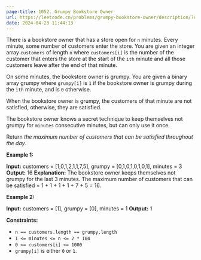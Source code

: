 ```yaml
---
page-title: 1052. Grumpy Bookstore Owner
url: https://leetcode.cn/problems/grumpy-bookstore-owner/description/?envType=daily-question&envId=2024-04-23
date: 2024-04-23 11:44:13
---
```

There is a bookstore owner that has a store open for `n` minutes. Every minute, some number of customers enter the store. You are given an integer array `customers` of length `n` where `customers[i]` is the number of the customer that enters the store at the start of the `ith` minute and all those customers leave after the end of that minute.

On some minutes, the bookstore owner is grumpy. You are given a binary array grumpy where `grumpy[i]` is `1` if the bookstore owner is grumpy during the `ith` minute, and is `0` otherwise.

When the bookstore owner is grumpy, the customers of that minute are not satisfied, otherwise, they are satisfied.

The bookstore owner knows a secret technique to keep themselves not grumpy for `minutes` consecutive minutes, but can only use it once.

Return *the maximum number of customers that can be satisfied throughout the day*.

**Example 1:**

**Input:** customers = \[1,0,1,2,1,1,7,5\], grumpy = \[0,1,0,1,0,1,0,1\], minutes = 3
**Output:** 16
**Explanation:** The bookstore owner keeps themselves not grumpy for the last 3 minutes. 
The maximum number of customers that can be satisfied = 1 + 1 + 1 + 1 + 7 + 5 = 16.

**Example 2:**

**Input:** customers = \[1\], grumpy = \[0\], minutes = 1
**Output:** 1

**Constraints:**

-   `n == customers.length == grumpy.length`
-   `1 <= minutes <= n <= 2 * 104`
-   `0 <= customers[i] <= 1000`
-   `grumpy[i]` is either `0` or `1`.
